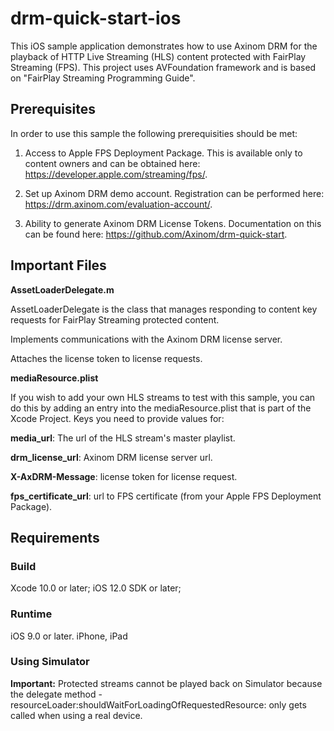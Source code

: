 # drm-quick-start-ios

This iOS sample application demonstrates how to use Axinom DRM for the playback of HTTP Live Streaming (HLS) content protected with FairPlay Streaming (FPS). This project uses AVFoundation framework and is based on "FairPlay Streaming Programming Guide".

## Prerequisites

In order to use this sample the following prerequisities should be met:

1. Access to Apple FPS Deployment Package. This is available only to content owners and can be obtained here: https://developer.apple.com/streaming/fps/.

2. Set up Axinom DRM demo account. Registration can be performed here: https://drm.axinom.com/evaluation-account/.

3. Ability to generate Axinom DRM License Tokens. Documentation on this can be found here: https://github.com/Axinom/drm-quick-start.

## Important Files

__AssetLoaderDelegate.m__

AssetLoaderDelegate is the class that manages responding to content key requests for FairPlay Streaming protected content.

Implements communications with the Axinom DRM license server.

Attaches the license token to license requests.


__mediaResource.plist__

If you wish to add your own HLS streams to test with this sample, you can do this by adding an entry into the mediaResource.plist that is part of the Xcode Project. Keys you need to provide values for:

__media_url__: The url of the HLS stream's master playlist.

__drm_license_url__: Axinom DRM license server url.

__X-AxDRM-Message__: license token for license request.

__fps_certificate_url__: url to FPS certificate (from your Apple FPS Deployment Package).


## Requirements

### Build

Xcode 10.0 or later; iOS 12.0 SDK or later;

### Runtime

iOS 9.0 or later.
iPhone, iPad

### Using Simulator

__Important:__ Protected streams cannot be played back on Simulator because the delegate method -resourceLoader:shouldWaitForLoadingOfRequestedResource: only gets called when using a real device. 
